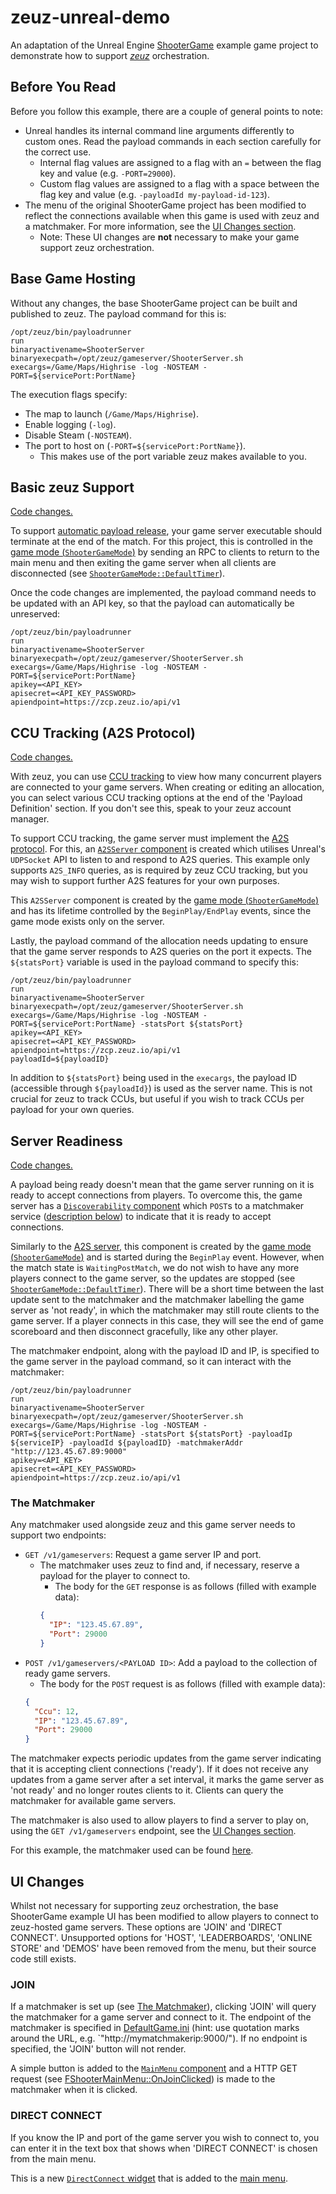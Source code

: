 # zeuz-unreal-demo
An adaptation of the Unreal Engine [ShooterGame](https://docs.unrealengine.com/en-US/Resources/SampleGames/ShooterGame/index.html) example game project to demonstrate how to support [_zeuz_](https://zeuz.io/) orchestration.


## Before You Read
Before you follow this example, there are a couple of general points to note: 
- Unreal handles its internal command line arguments differently to custom ones. Read the payload commands in each section carefully for the correct use.
    - Internal flag values are assigned to a flag with an `=` between the flag key and value (e.g. `-PORT=29000`).
    - Custom flag values are assigned to a flag with a space between the flag key and value (e.g. `-payloadId my-payload-id-123`).
 - The menu of the original ShooterGame project has been modified to reflect the connections available when this game is used with zeuz and a matchmaker. For more information, see the [UI Changes section](#ui-changes).
    - Note: These UI changes are **not** necessary to make your game support zeuz orchestration.


## Base Game Hosting
Without any changes, the base ShooterGame project can be built and published to zeuz. The payload command for this is:
```
/opt/zeuz/bin/payloadrunner
run
binaryactivename=ShooterServer
binaryexecpath=/opt/zeuz/gameserver/ShooterServer.sh
execargs=/Game/Maps/Highrise -log -NOSTEAM -PORT=${servicePort:PortName}
```
The execution flags specify:
- The map to launch (`/Game/Maps/Highrise`).
- Enable logging (`-log`).
- Disable Steam (`-NOSTEAM`).
- The port to host on (`-PORT=${servicePort:PortName}`).
    - This makes use of the port variable zeuz makes available to you.


## Basic zeuz Support
[Code changes.](https://github.com/improbable/zeuz-unreal-demo/pull/3)

To support [automatic payload release](https://doc.zeuz.io/docs/payload-definition#automatic-payload-release), your game server executable should terminate at the end of the match. 
For this project, this is controlled in the [game mode (`ShooterGameMode`)](Source/ShooterGame/Private/Online/ShooterGameMode.cpp) by sending an RPC to clients to return to the main menu and then exiting the game server when all clients are disconnected (see [`ShooterGameMode::DefaultTimer`](Source/ShooterGame/Private/Online/ShooterGameMode.cpp)).

Once the code changes are implemented, the payload command needs to be updated with an API key, so that the payload can automatically be unreserved:
```
/opt/zeuz/bin/payloadrunner
run
binaryactivename=ShooterServer
binaryexecpath=/opt/zeuz/gameserver/ShooterServer.sh
execargs=/Game/Maps/Highrise -log -NOSTEAM -PORT=${servicePort:PortName}
apikey=<API_KEY>
apisecret=<API_KEY_PASSWORD>
apiendpoint=https://zcp.zeuz.io/api/v1
```


## CCU Tracking (A2S Protocol)
[Code changes.](https://github.com/improbable/zeuz-unreal-demo/pull/4)

With zeuz, you can use [CCU tracking](https://doc.zeuz.io/docs/ccu-tracking) to view how many concurrent players are connected to your game servers.
When creating or editing an allocation, you can select various CCU tracking options at the end of the 'Payload Definition' section.
If you don't see this, speak to your zeuz account manager.

To support CCU tracking, the game server must implement the [A2S protocol](https://developer.valvesoftware.com/wiki/Server_queries).
For this, an [`A2SServer` component](Source/ShooterGame/Private/Online/A2S/A2SServer.h) is created which utilises Unreal's `UDPSocket` API to listen to and respond to A2S queries.
This example only supports `A2S_INFO` queries, as is required by zeuz CCU tracking, but you may wish to support further A2S features for your own purposes.

This `A2SServer` component is created by the [game mode (`ShooterGameMode`)](Source/ShooterGame/Private/Online/ShooterGameMode.cpp) and has its lifetime controlled by the `BeginPlay/EndPlay` events, since the game mode exists only on the server.

Lastly, the payload command of the allocation needs updating to ensure that the game server responds to A2S queries on the port it expects. 
The `${statsPort}` variable is used in the payload command to specify this:
```
/opt/zeuz/bin/payloadrunner
run
binaryactivename=ShooterServer
binaryexecpath=/opt/zeuz/gameserver/ShooterServer.sh
execargs=/Game/Maps/Highrise -log -NOSTEAM -PORT=${servicePort:PortName} -statsPort ${statsPort}
apikey=<API_KEY>
apisecret=<API_KEY_PASSWORD>
apiendpoint=https://zcp.zeuz.io/api/v1
payloadId=${payloadID}
```
In addition to `${statsPort}` being used in the `execargs`, the payload ID (accessible through `${payloadId}`) is used as the server name.
This is not crucial for zeuz to track CCUs, but useful if you wish to track CCUs per payload for your own queries.


## Server Readiness
[Code changes.](https://github.com/improbable/zeuz-unreal-demo/pull/5)

A payload being ready doesn't mean that the game server running on it is ready to accept connections from players.
To overcome this, the game server has a [`Discoverability` component](Source/ShooterGame/Private/Online/Discoverability/Discoverability.h) which `POST`s to a matchmaker service ([description below](#the-matchmaker)) to indicate that it is ready to accept connections.

Similarly to the [A2S server](#ccu-tracking-a2s-protocol), this component is created by the [game mode (`ShooterGameMode`)](Source/ShooterGame/Private/Online/ShooterGameMode.cpp) and is started during the `BeginPlay` event.
However, when the match state is `WaitingPostMatch`, we do not wish to have any more players connect to the game server, so the updates are stopped (see [`ShooterGameMode::DefaultTimer`](Source/ShooterGame/Private/Online/ShooterGameMode.cpp)).
There will be a short time between the last update sent to the matchmaker and the matchmaker labelling the game server as 'not ready', in which the matchmaker may still route clients to the game server.
If a player connects in this case, they will see the end of game scoreboard and then disconnect gracefully, like any other player. 

The matchmaker endpoint, along with the payload ID and IP, is specified to the game server in the payload command, so it can interact with the matchmaker:
```
/opt/zeuz/bin/payloadrunner
run
binaryactivename=ShooterServer
binaryexecpath=/opt/zeuz/gameserver/ShooterServer.sh
execargs=/Game/Maps/Highrise -log -NOSTEAM -PORT=${servicePort:PortName} -statsPort ${statsPort} -payloadIp ${serviceIP} -payloadId ${payloadID} -matchmakerAddr "http://123.45.67.89:9000"
apikey=<API_KEY>
apisecret=<API_KEY_PASSWORD>
apiendpoint=https://zcp.zeuz.io/api/v1
```

### The Matchmaker
Any matchmaker used alongside zeuz and this game server needs to support two endpoints:
- `GET /v1/gameservers`: Request a game server IP and port.
    - The matchmaker uses zeuz to find and, if necessary, reserve a payload for the player to connect to. 
      - The body for the `GET` response is as follows (filled with example data):
      ```json
      {
        "IP": "123.45.67.89",
        "Port": 29000
      }
      ```
- `POST /v1/gameservers/<PAYLOAD ID>`: Add a payload to the collection of ready game servers.
    - The body for the `POST` request is as follows (filled with example data):
    ```json
    {
      "Ccu": 12,
      "IP": "123.45.67.89",
      "Port": 29000
    }
    ```

The matchmaker expects periodic updates from the game server indicating that it is accepting client connections ('ready').
If it does not receive any updates from a game server after a set interval, it marks the game server as 'not ready' and no longer routes clients to it.
Clients can query the matchmaker for available game servers.

The matchmaker is also used to allow players to find a server to play on, using the `GET /v1/gameservers` endpoint, see the [UI Changes section](#ui-changes).

For this example, the matchmaker used can be found [here](https://github.com/improbable/zeuz-demo).


## UI Changes
Whilst not necessary for supporting zeuz orchestration, the base ShooterGame example UI has been modified to allow players to connect to zeuz-hosted game servers.
These options are 'JOIN' and 'DIRECT CONNECT'.
Unsupported options for 'HOST', 'LEADERBOARDS', 'ONLINE STORE' and 'DEMOS' have been removed from the menu, but their source code still exists.

### JOIN
If a matchmaker is set up (see [The Matchmaker](#the-matchmaker)), clicking 'JOIN' will query the matchmaker for a game server and connect to it.
The endpoint of the matchmaker is specified in [DefaultGame.ini](Config/DefaultGame.ini) (hint: use quotation marks around the URL, e.g. `"http://mymatchmakerip:9000/").
If no endpoint is specified, the 'JOIN' button will not render.

A simple button is added to the [`MainMenu` component](Source/ShooterGame/Private/UI/Menu/ShooterMainMenu.cpp) and a HTTP GET request (see [FShooterMainMenu::OnJoinClicked](Source/ShooterGame/Private/UI/Menu/ShooterMainMenu.cpp)) is made to the matchmaker when it is clicked.

### DIRECT CONNECT
If you know the IP and port of the game server you wish to connect to, you can enter it in the text box that shows when 'DIRECT CONNECT' is chosen from the main menu.

This is a new [`DirectConnect` widget](Source/ShooterGame/Private/UI/Menu/Widgets/SShooterDirectConnect.cpp) that is added to the [main menu](Source/ShooterGame/Private/UI/Menu/ShooterMainMenu.cpp).
